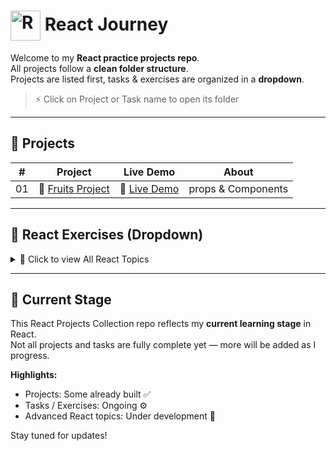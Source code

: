 # <img src="https://techstack-generator.vercel.app/react-icon.svg" alt="React" width="48" height="48" style="vertical-align:middle;" /> React Journey

Welcome to my **React practice projects repo**.  
All projects follow a **clean folder structure**.  
Projects are listed first, tasks & exercises are organized in a **dropdown**.  

> ⚡ Click on Project or Task name to open its folder

---

## 🚀 Projects

| #  | Project                              | Live Demo                                         | About                     |
| -- | ------------------------------------------------- | ------------------------------------------------ | ------------------------- |
| 01 | 🍎  [Fruits Project](https://github.com/AnkitSabariya/React/tree/main/Projects/01_Fresh-Fruits) | 🔗 [Live Demo](https://fresh-fruits-chi.vercel.app/) | props & Components        |

---

## 📝 React Exercises (Dropdown)

<details>
  <summary>🔽 Click to view All React Topics</summary>

### 🟢 Basics
| #  | Task Name                                             | About                  |
| -- | ----------------------------------------------------- | --------------------- |
| 00 | [Introduction](https://github.com/AnkitSabariya/React/tree/main/00-Introduction) | Basics & Commands      |

</details>

---

## 🔧 Current Stage

This React Projects Collection repo reflects my **current learning stage** in React.  
Not all projects and tasks are fully complete yet — more will be added as I progress.  

**Highlights:**  
- Projects: Some already built ✅  
- Tasks / Exercises: Ongoing ⚙️  
- Advanced React topics: Under development 🚀  

Stay tuned for updates!
